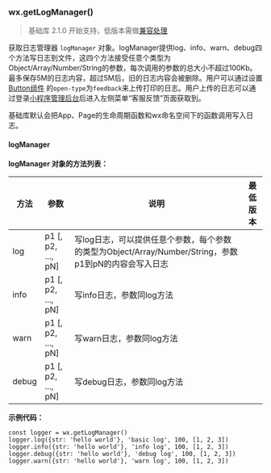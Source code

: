 <!-- https://developers.weixin.qq.com/miniprogram/dev/api/getLogManager.html -->

### wx.getLogManager()

> 基础库 2.1.0 开始支持，低版本需做[兼容处理](https://developers.weixin.qq.com/miniprogram/dev/framework/compatibility.html)

获取日志管理器 `logManager` 对象。logManager提供log、info、warn、debug四个方法写日志到文件，这四个方法接受任意个类型为Object/Array/Number/String的参数，每次调用的参数的总大小不超过100Kb。最多保存5M的日志内容，超过5M后，旧的日志内容会被删除。用户可以通过设置[Button组件](https://developers.weixin.qq.com/miniprogram/dev/component/button.html) 的`open-type`为`feedback`来上传打印的日志。用户上传的日志可以通过登录[小程序管理后台](https://mp.weixin.qq.com/)后进入左侧菜单“客服反馈”页面获取到。

基础库默认会把App、Page的生命周期函数和wx命名空间下的函数调用写入日志。

#### logManager

**logManager 对象的方法列表：**

  方法    |  参数                 |  说明                                                                  | 最低版本
----------|-----------------------|------------------------------------------------------------------------|---------
  log     |  p1 [, p2, ..., pN]   |写log日志，可以提供任意个参数，每个参数的类型为Object/Array/Number/String，参数p1到pN的内容会写入日志|         
  info    |  p1 [, p2, ..., pN]   |  写info日志，参数同log方法                                             |         
  warn    |  p1 [, p2, ..., pN]   |  写warn日志，参数同log方法                                             |         
  debug   |  p1 [, p2, ..., pN]   |  写debug日志，参数同log方法                                            |         

**示例代码：**

    const logger = wx.getLogManager()
    logger.log({str: 'hello world'}, 'basic log', 100, [1, 2, 3])
    logger.info({str: 'hello world'}, 'info log', 100, [1, 2, 3])
    logger.debug({str: 'hello world'}, 'debug log', 100, [1, 2, 3])
    logger.warn({str: 'hello world'}, 'warn log', 100, [1, 2, 3])
